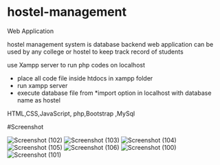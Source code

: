 # hostel-management
Web Application

hostel management system is database backend web application can be used by any college or hostel to keep track record of students

use Xampp server to run php codes on localhost
- place all code file inside htdocs in xampp folder
- run xampp server 
- execute database file from *import option in localhost with database name as hostel

HTML,CSS,JavaScript, php,Bootstrap ,MySql

#Screenshot

![Screenshot (102)](https://user-images.githubusercontent.com/49288924/60669055-03a07180-9e8b-11e9-89f4-cd786a2e461c.png)
![Screenshot (103)](https://user-images.githubusercontent.com/49288924/60669056-04390800-9e8b-11e9-98b6-9eb6f6fa8549.png)
![Screenshot (104)](https://user-images.githubusercontent.com/49288924/60669058-04390800-9e8b-11e9-9fe2-be23d5782d41.png)
![Screenshot (105)](https://user-images.githubusercontent.com/49288924/60669059-04390800-9e8b-11e9-8e02-11bfb563dd0d.png)
![Screenshot (106)](https://user-images.githubusercontent.com/49288924/60669060-04d19e80-9e8b-11e9-8894-aeff32056253.png)
![Screenshot (100)](https://user-images.githubusercontent.com/49288924/60669062-04d19e80-9e8b-11e9-8e47-0c0a19daff79.png)
![Screenshot (101)](https://user-images.githubusercontent.com/49288924/60669063-04d19e80-9e8b-11e9-9fbd-c47252e892bd.png)
